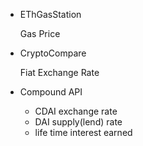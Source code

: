 - EThGasStation

  Gas Price

- CryptoCompare

  Fiat Exchange Rate

- Compound API

  - CDAI exchange rate
  - DAI supply(lend) rate
  - life time interest earned
  